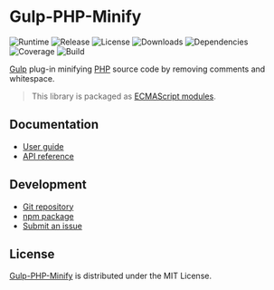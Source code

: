 # Gulp-PHP-Minify
![Runtime](https://img.shields.io/node/v/@cedx/gulp-php-minify.svg) ![Release](https://img.shields.io/npm/v/@cedx/gulp-php-minify.svg) ![License](https://img.shields.io/npm/l/@cedx/gulp-php-minify.svg) ![Downloads](https://img.shields.io/npm/dt/@cedx/gulp-php-minify.svg) ![Dependencies](https://david-dm.org/cedx/gulp-php-minify.svg) ![Coverage](https://coveralls.io/repos/github/cedx/gulp-php-minify/badge.svg) ![Build](https://travis-ci.com/cedx/gulp-php-minify.svg)

[Gulp](https://gulpjs.com) plug-in minifying [PHP](https://www.php.net) source code by removing comments and whitespace.

> This library is packaged as [ECMAScript modules](https://nodejs.org/api/esm.html).

## Documentation
- [User guide](https://dev.belin.io/gulp-php-minify)
- [API reference](https://dev.belin.io/gulp-php-minify/api)

## Development
- [Git repository](https://github.com/cedx/gulp-php-minify)
- [npm package](https://www.npmjs.com/package/@cedx/gulp-php-minify)
- [Submit an issue](https://github.com/cedx/gulp-php-minify/issues)

## License
[Gulp-PHP-Minify](https://dev.belin.io/gulp-php-minify) is distributed under the MIT License.
